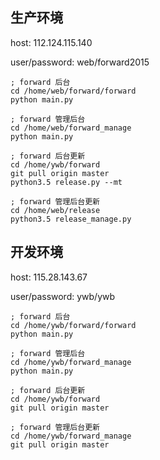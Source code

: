 ## 生产环境

host: 112.124.115.140

user/password: web/forward2015

    ; forward 后台
    cd /home/web/forward/forward
    python main.py
    
    ; forward 管理后台
    cd /home/web/forward_manage
    python main.py
    
    ; forward 后台更新
    cd /home/ywb/forward
    git pull origin master
    python3.5 release.py --mt
    
    ; forward 管理后台更新
    cd /home/web/release
    python3.5 release_manage.py
    
## 开发环境

host: 115.28.143.67

user/password: ywb/ywb

    ; forward 后台
    cd /home/ywb/forward/forward
    python main.py
    
    ; forward 管理后台
    cd /home/ywb/forward_manage
    python main.py
    
    ; forward 后台更新
    cd /home/ywb/forward
    git pull origin master
    
    ; forward 管理后台更新
    cd /home/ywb/forward_manage
    git pull origin master
    
    
